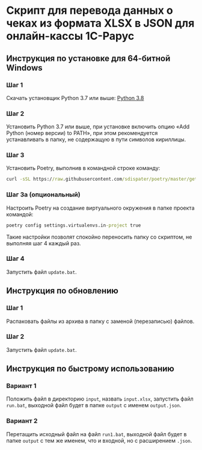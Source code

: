 # Скрипт для перевода данных о чеках из формата XLSX в JSON для онлайн-кассы 1С-Рарус

## Инструкция по установке для 64-битной Windows

### Шаг 1

Скачать установщик Python 3.7 или выше: [Python 3.8](https://www.python.org/ftp/python/3.8.3/python-3.8.3-amd64.exe)

### Шаг 2

Установить Python 3.7 или выше, при установке включить опцию «Add Python (номер версии) to PATH», при этом рекомендуется устанавливать в папку, не содержащую в пути символов кириллицы.

### Шаг 3

Установить Poetry, выполнив в командной строке команду:

```bat
curl -sSL https://raw.githubusercontent.com/sdispater/poetry/master/get-poetry.py | python
```

### Шаг 3а (опциональный)

Настроить Poetry на создание виртуального окружения в папке проекта командой:

```bat
poetry config settings.virtualenvs.in-project true
```

Такие настройки позволят спокойно переносить папку со скриптом, не выполняя шаг 4 каждый раз.

### Шаг 4

Запустить файл `update.bat`.

## Инструкция по обновлению

### Шаг 1

Распаковать файлы из архива в папку с заменой (перезаписью) файлов.

### Шаг 2

Запустить файл `update.bat`.

## Инструкция по быстрому использованию

### Вариант 1

Положить файл в директорию `input`, назвать `input.xlsx`, запустить файл `run.bat`, выходной файл будет в папке `output` с именем `output.json`.

### Вариант 2

Перетащить исходный файл на файл `run1.bat`, выходной файл будет в папке `output` с тем же именем, что и входной, но с расширением `.json`.
